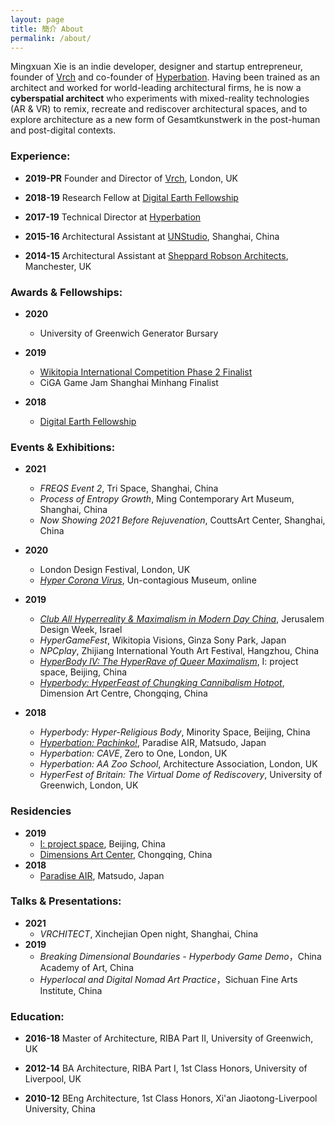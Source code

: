 ```yaml
---
layout: page
title: 簡介 About 
permalink: /about/
---
```


Mingxuan Xie is an indie developer, designer and startup entrepreneur, founder of [Vrch](http://vrch.io) and co-founder of [Hyperbation](http://hyperbation.art). Having been trained as an architect and worked for world-leading architectural firms, he is now a **cyberspatial architect** who experiments with mixed-reality technologies (AR & VR) to remix, recreate and rediscover architectural spaces, and to explore architecture as a new form of Gesamtkunstwerk in the post-human and post-digital contexts. 

### Experience:

- **2019-PR** Founder and Director of [Vrch](https://vrch.io/), London, UK

- **2018-19** Research Fellow at [Digital Earth Fellowship](https://www.digitalearth.art/)

- **2017-19** Technical Director at [Hyperbation](http://hyperbation.art/)

- **2015-16** Architectural Assistant at [UNStudio](https://www.unstudio.com/), Shanghai, China

- **2014-15** Architectural Assistant at [Sheppard Robson Architects](https://www.sheppardrobson.com/), Manchester, UK


### Awards & Fellowships:

- **2020** 
    - University of Greenwich Generator Bursary  

- **2019** 
    - [Wikitopia International Competition Phase 2 Finalist](https://wikitopia.city/competition/entries/index_en.html)
    - CiGA Game Jam Shanghai Minhang Finalist

- **2018**
    - [Digital Earth Fellowship](https://www.digitalearth.art/mingxuan-xie)

### Events & Exhibitions:
- **2021**  
    - *FREQS Event 2*, Tri Space, Shanghai, China
    - *Process of Entropy Growth*, Ming Contemporary Art Museum, Shanghai, China
    - *Now Showing 2021 Before Rejuvenation*, CouttsArt Center, Shanghai, China
- **2020**  
    - London Design Festival, London, UK
    - [*Hyper Corona Virus*](https://mingxuan.fun/hyper-corona-virus/), Un-contagious Museum, online

- **2019**
    - [*Club All Hyperreality & Maximalism in Modern Day China*](http://2019.jdw.co.il/en/exhibition/club-all-hyperreality-maximalism-in-modern-day-china/), Jerusalem Design Week, Israel
    - *HyperGameFest*, Wikitopia Visions, Ginza Sony Park, Japan
    - *NPCplay*, Zhijiang International Youth Art Festival, Hangzhou, China
    - [*HyperBody IV: The HyperRave of Queer Maximalism*](http://yi-projectspace.org/view/iv-hyperbody-iv-the-hyperrave-of-queer-maximalism), I: project space, Beijing, China
    - [*Hyperbody: HyperFeast of Chungking Cannibalism Hotpot*](http://chongqingdac.org/article/page?id=276), Dimension Art Centre, Chongqing, China

- **2018**
    - *Hyperbody: Hyper-Religious Body*, Minority Space, Beijing, China
    - [*Hyperbation: Pachinko!*](https://www.paradiseair.info/activity/2019/02/02/9797), Paradise AIR, Matsudo, Japan
    - *Hyperbation: CAVE*, Zero to One, London, UK
    - *Hyperbation: AA Zoo School*, Architecture Association, London, UK
    - *HyperFest of Britain: The Virtual Dome of Rediscovery*, University of Greenwich, London, UK

### Residencies
- **2019**
    - [I: project space](http://yi-projectspace.org/view/hyperbation), Beijing, China
    - [Dimensions Art Center](http://chongqingdac.org/article/page?id=276), Chongqing, China
- **2018**
    - [Paradise AIR](https://www.paradiseair.info/people/mingxuan-xie), Matsudo, Japan

### Talks & Presentations:
- **2021**
    - *VRCHITECT*, Xinchejian Open night, Shanghai, China
    <!-- - *游戲化與虛擬測站是博物館的必修課嗎？*，燕郊雙年展，綫上對談 -->
    <!-- - *賽博朋克狄托邦、后稀缺烏托邦、電子烏托邦誰先到來？*，燕郊雙年展，綫上對談 -->
- **2019** 
    - *Breaking Dimensional Boundaries - Hyperbody Game Demo*，China Academy of Art, China
    - *Hyperlocal and Digital Nomad Art Practice*，Sichuan Fine Arts Institute, China

<!-- ### Research:

2018 – 2019, China
HyperBody: In Searching for Alternative Digital Silk Roads

2017 – 2018, London, UK
HyperSite: Prototyping Hyperlocal via Web-based Mixed-reality Technology -->

<!-- ### Media Coverage:

2020 澎湃新聞 https://www.thepaper.cn/newsDetail_forward_6491540 -->


### Education:

- **2016-18** Master of Architecture, RIBA Part II, University of Greenwich, UK

- **2012-14** BA Architecture, RIBA Part I, 1st Class Honors, University of Liverpool, UK

- **2010-12** BEng Architecture, 1st Class Honors, Xi'an Jiaotong-Liverpool University, China
